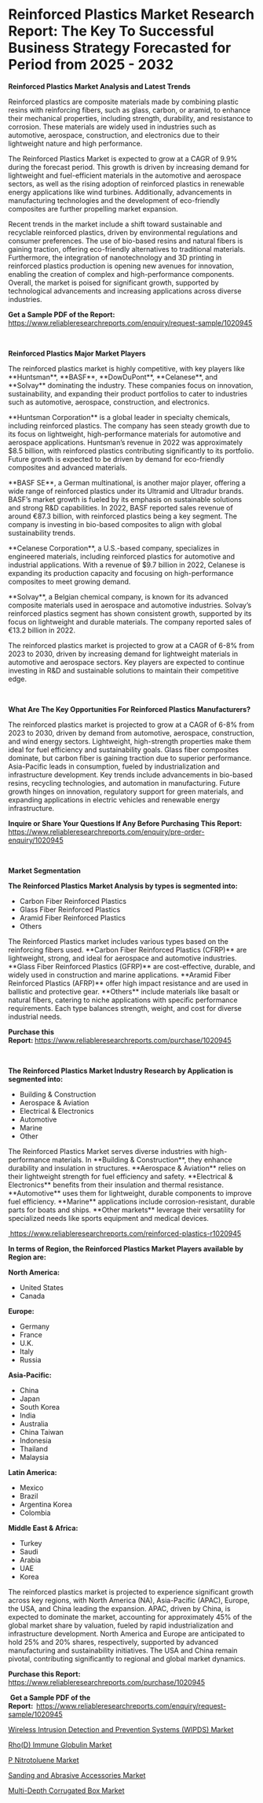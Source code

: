 <p><h1>Reinforced Plastics Market Research Report: The Key To Successful Business Strategy Forecasted for Period from 2025 - 2032</h1></p><p><strong>Reinforced Plastics Market Analysis and Latest Trends</strong></p>
<p><p>Reinforced plastics are composite materials made by combining plastic resins with reinforcing fibers, such as glass, carbon, or aramid, to enhance their mechanical properties, including strength, durability, and resistance to corrosion. These materials are widely used in industries such as automotive, aerospace, construction, and electronics due to their lightweight nature and high performance.</p><p>The Reinforced Plastics Market is expected to grow at a CAGR of 9.9% during the forecast period. This growth is driven by increasing demand for lightweight and fuel-efficient materials in the automotive and aerospace sectors, as well as the rising adoption of reinforced plastics in renewable energy applications like wind turbines. Additionally, advancements in manufacturing technologies and the development of eco-friendly composites are further propelling market expansion.</p><p>Recent trends in the market include a shift toward sustainable and recyclable reinforced plastics, driven by environmental regulations and consumer preferences. The use of bio-based resins and natural fibers is gaining traction, offering eco-friendly alternatives to traditional materials. Furthermore, the integration of nanotechnology and 3D printing in reinforced plastics production is opening new avenues for innovation, enabling the creation of complex and high-performance components. Overall, the market is poised for significant growth, supported by technological advancements and increasing applications across diverse industries.</p></p>
<p><strong>Get a Sample PDF of the Report:&nbsp;</strong> <a href="https://www.reliableresearchreports.com/enquiry/request-sample/1020945?utm_campaign=13&utm_medium=2&utm_source=Github&utm_content=ia&utm_term=26012025&utm_id=reinforced-plastics">https://www.reliableresearchreports.com/enquiry/request-sample/1020945</a></p>
<p>&nbsp;</p>
<p><strong>Reinforced Plastics Major Market Players</strong></p>
<p><p>The reinforced plastics market is highly competitive, with key players like **Huntsman**, **BASF**, **DowDuPont**, **Celanese**, and **Solvay** dominating the industry. These companies focus on innovation, sustainability, and expanding their product portfolios to cater to industries such as automotive, aerospace, construction, and electronics.</p><p>**Huntsman Corporation** is a global leader in specialty chemicals, including reinforced plastics. The company has seen steady growth due to its focus on lightweight, high-performance materials for automotive and aerospace applications. Huntsman’s revenue in 2022 was approximately $8.5 billion, with reinforced plastics contributing significantly to its portfolio. Future growth is expected to be driven by demand for eco-friendly composites and advanced materials.</p><p>**BASF SE**, a German multinational, is another major player, offering a wide range of reinforced plastics under its Ultramid and Ultradur brands. BASF’s market growth is fueled by its emphasis on sustainable solutions and strong R&D capabilities. In 2022, BASF reported sales revenue of around €87.3 billion, with reinforced plastics being a key segment. The company is investing in bio-based composites to align with global sustainability trends.</p><p>**Celanese Corporation**, a U.S.-based company, specializes in engineered materials, including reinforced plastics for automotive and industrial applications. With a revenue of $9.7 billion in 2022, Celanese is expanding its production capacity and focusing on high-performance composites to meet growing demand.</p><p>**Solvay**, a Belgian chemical company, is known for its advanced composite materials used in aerospace and automotive industries. Solvay’s reinforced plastics segment has shown consistent growth, supported by its focus on lightweight and durable materials. The company reported sales of €13.2 billion in 2022.</p><p>The reinforced plastics market is projected to grow at a CAGR of 6-8% from 2023 to 2030, driven by increasing demand for lightweight materials in automotive and aerospace sectors. Key players are expected to continue investing in R&D and sustainable solutions to maintain their competitive edge.</p></p>
<p>&nbsp;</p>
<p><strong>What Are The Key Opportunities For Reinforced Plastics Manufacturers?</strong></p>
<p><p>The reinforced plastics market is projected to grow at a CAGR of 6-8% from 2023 to 2030, driven by demand from automotive, aerospace, construction, and wind energy sectors. Lightweight, high-strength properties make them ideal for fuel efficiency and sustainability goals. Glass fiber composites dominate, but carbon fiber is gaining traction due to superior performance. Asia-Pacific leads in consumption, fueled by industrialization and infrastructure development. Key trends include advancements in bio-based resins, recycling technologies, and automation in manufacturing. Future growth hinges on innovation, regulatory support for green materials, and expanding applications in electric vehicles and renewable energy infrastructure.</p></p>
<p><strong>Inquire or Share Your Questions If Any Before Purchasing This Report:</strong> <a href="https://www.reliableresearchreports.com/enquiry/pre-order-enquiry/1020945?utm_campaign=13&utm_medium=2&utm_source=Github&utm_content=ia&utm_term=26012025&utm_id=reinforced-plastics">https://www.reliableresearchreports.com/enquiry/pre-order-enquiry/1020945</a></p>
<p>&nbsp;</p>
<p><strong>Market Segmentation</strong></p>
<p><strong>The Reinforced Plastics Market Analysis by types is segmented into:</strong></p>
<p><ul><li>Carbon Fiber Reinforced Plastics</li><li>Glass Fiber Reinforced Plastics</li><li>Aramid Fiber Reinforced Plastics</li><li>Others</li></ul></p>
<p><p>The Reinforced Plastics market includes various types based on the reinforcing fibers used. **Carbon Fiber Reinforced Plastics (CFRP)** are lightweight, strong, and ideal for aerospace and automotive industries. **Glass Fiber Reinforced Plastics (GFRP)** are cost-effective, durable, and widely used in construction and marine applications. **Aramid Fiber Reinforced Plastics (AFRP)** offer high impact resistance and are used in ballistic and protective gear. **Others** include materials like basalt or natural fibers, catering to niche applications with specific performance requirements. Each type balances strength, weight, and cost for diverse industrial needs.</p></p>
<p><strong>Purchase this Report:&nbsp;</strong><a href="https://www.reliableresearchreports.com/purchase/1020945?utm_campaign=13&utm_medium=2&utm_source=Github&utm_content=ia&utm_term=26012025&utm_id=reinforced-plastics">https://www.reliableresearchreports.com/purchase/1020945</a></p>
<p>&nbsp;</p>
<p><strong>The Reinforced Plastics Market Industry Research by Application is segmented into:</strong></p>
<p><ul><li>Building & Construction</li><li>Aerospace & Aviation</li><li>Electrical & Electronics</li><li>Automotive</li><li>Marine</li><li>Other</li></ul></p>
<p><p>The Reinforced Plastics Market serves diverse industries with high-performance materials. In **Building & Construction**, they enhance durability and insulation in structures. **Aerospace & Aviation** relies on their lightweight strength for fuel efficiency and safety. **Electrical & Electronics** benefits from their insulation and thermal resistance. **Automotive** uses them for lightweight, durable components to improve fuel efficiency. **Marine** applications include corrosion-resistant, durable parts for boats and ships. **Other markets** leverage their versatility for specialized needs like sports equipment and medical devices.</p></p>
<p><a href="https://www.reliableresearchreports.com/reinforced-plastics-r1020945?utm_campaign=13&utm_medium=2&utm_source=Github&utm_content=ia&utm_term=26012025&utm_id=reinforced-plastics">&nbsp;https://www.reliableresearchreports.com/reinforced-plastics-r1020945</a></p>
<p><strong>In terms of Region, the Reinforced Plastics Market Players available by Region are:</strong></p>
<p>
    <p> <strong> North America: </strong>
        <ul>
            <li>United States</li>
            <li>Canada</li>
        </ul>
        </p> 
    <p> <strong> Europe: </strong>
        <ul>
            <li>Germany</li>
            <li>France</li>
            <li>U.K.</li>
            <li>Italy</li>
            <li>Russia</li>
        </ul>
        </p> 
    <p> <strong> Asia-Pacific: </strong>
        <ul>
            <li>China</li>
            <li>Japan</li>
            <li>South Korea</li>
            <li>India</li>
            <li>Australia</li>
            <li>China Taiwan</li>
            <li>Indonesia</li>
            <li>Thailand</li>
            <li>Malaysia</li>
        </ul>
        </p> 
    <p> <strong> Latin America: </strong>
        <ul>
            <li>Mexico</li>
            <li>Brazil</li>
            <li>Argentina Korea</li>
            <li>Colombia</li>
        </ul>
        </p> 
    <p> <strong> Middle East & Africa: </strong>
        <ul>
            <li>Turkey</li>
            <li>Saudi</li>
            <li>Arabia</li>
            <li>UAE</li>
            <li>Korea</li>
        </ul>
    </p>
    </p>
<p><p>The reinforced plastics market is projected to experience significant growth across key regions, with North America (NA), Asia-Pacific (APAC), Europe, the USA, and China leading the expansion. APAC, driven by China, is expected to dominate the market, accounting for approximately 45% of the global market share by valuation, fueled by rapid industrialization and infrastructure development. North America and Europe are anticipated to hold 25% and 20% shares, respectively, supported by advanced manufacturing and sustainability initiatives. The USA and China remain pivotal, contributing significantly to regional and global market dynamics.</p></p>
<p><strong>Purchase this Report: </strong><a href="https://www.reliableresearchreports.com/purchase/1020945?utm_campaign=13&utm_medium=2&utm_source=Github&utm_content=ia&utm_term=26012025&utm_id=reinforced-plastics">https://www.reliableresearchreports.com/purchase/1020945</a></p>
<p>&nbsp;<strong>Get a Sample PDF of the Report:&nbsp;&nbsp;</strong><a href="https://www.reliableresearchreports.com/enquiry/request-sample/1020945?utm_campaign=13&utm_medium=2&utm_source=Github&utm_content=ia&utm_term=26012025&utm_id=reinforced-plastics">https://www.reliableresearchreports.com/enquiry/request-sample/1020945</a></p>
<p><strong></strong></p>
<p><p><a href="https://www.linkedin.com/pulse/wireless-intrusion-detection-prevention-systems-wipds-euuvc?utm_campaign=13&utm_medium=2&utm_source=Github&utm_content=ia&utm_term=26012025&utm_id=reinforced-plastics">Wireless Intrusion Detection and Prevention Systems (WIPDS) Market</a></p><p><a href="https://www.linkedin.com/pulse/rhod-immune-globulin-market-size-share-analysis-2025-2032-iamzf?utm_campaign=13&utm_medium=2&utm_source=Github&utm_content=ia&utm_term=26012025&utm_id=reinforced-plastics">Rho(D) Immune Globulin Market</a></p><p><a href="https://github.com/rosamariarocque98/Market-Research-Report-List-1/blob/main/p-nitrotoluene-market.md?utm_campaign=13&utm_medium=2&utm_source=Github&utm_content=ia&utm_term=26012025&utm_id=reinforced-plastics">P Nitrotoluene Market</a></p><p><a href="https://www.linkedin.com/pulse/recent-analysis-sanding-abrasive-accessories-market-highlights-mmhic?utm_campaign=13&utm_medium=2&utm_source=Github&utm_content=ia&utm_term=26012025&utm_id=reinforced-plastics">Sanding and Abrasive Accessories Market</a></p><p><a href="https://github.com/suleimannichelle7/Market-Research-Report-List-1/blob/main/multi-depth-corrugated-box-market.md?utm_campaign=13&utm_medium=2&utm_source=Github&utm_content=ia&utm_term=26012025&utm_id=reinforced-plastics">Multi-Depth Corrugated Box Market</a></p></p>
